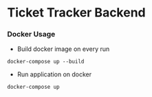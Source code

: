 # Ticket Tracker Backend

### Docker Usage

- Build docker image on every run

```
docker-compose up --build
```

- Run application on docker

```
docker-compose up
```

